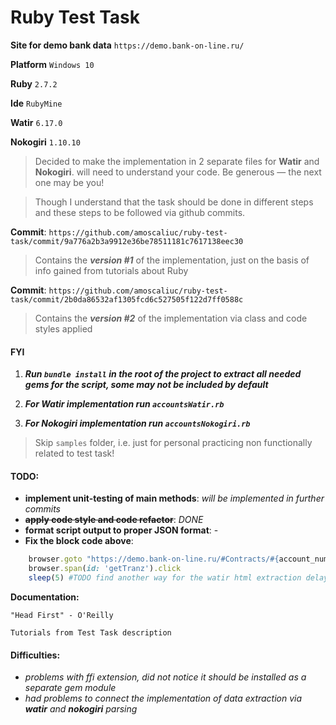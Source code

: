 # Ruby Test Task

**Site for demo bank data** `https://demo.bank-on-line.ru/`

**Platform** `Windows 10`

**Ruby** `2.7.2`

**Ide** `RubyMine`

**Watir** `6.17.0`

**Nokogiri** `1.10.10`


> Decided to make the implementation in 2 separate files for **Watir** and **Nokogiri**.
> will need to understand your code. Be generous — the next one may be you!

>Though I understand that the task should be done in different steps and these steps to be followed via github commits.


**Commit**: `https://github.com/amoscaliuc/ruby-test-task/commit/9a776a2b3a9912e36be78511181c7617138eec30`
> Contains the _**version #1**_ of the implementation, just on the basis of info gained from tutorials about Ruby

**Commit**: `https://github.com/amoscaliuc/ruby-test-task/commit/2b0da86532af1305fcd6c527505f122d7ff0588c`
> Contains the _**version #2**_ of the implementation via class and code styles applied

#### FYI
1. **_Run `bundle install` in the root of the project to extract all needed gems for the script, some may not be included by default_**

2. **_For Watir implementation run `accountsWatir.rb`_**

3. **_For Nokogiri implementation run `accountsNokogiri.rb`_**

> Skip `samples` folder, i.e. just for personal practicing non functionally related to test task!

#### TODO:
 * **implement unit-testing of main methods**: _will be implemented in further commits_
 * **~~apply code style and code refactor~~**: _DONE_
 * **format script output to proper JSON format**: -
 * **Fix the block code above**: 
 ```ruby 
     browser.goto "https://demo.bank-on-line.ru/#Contracts/#{account_number}/Transactions"
     browser.span(id: 'getTranz').click
     sleep(5) #TODO find another way for the watir html extraction delay
 ```

**Documentation:**

`"Head First" - O'Reilly`
 
`Tutorials from Test Task description`
 
 #### Difficulties:
 * _problems with ffi extension, did not notice it should be installed as a separate gem module_
 * _had problems to connect the implementation of data extraction via **watir** and **nokogiri** parsing_